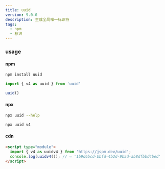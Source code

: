 ```yaml
---
title: uuid
version: 9.0.0
description: 生成全局唯一标识符
tags: 
  - npm
  - 标识
---
```



### usage

#### npm

```bash
npm install uuid
```

```js
import { v4 as uuid } from 'uuid'

uuid()
```

#### npx

```bash
npx uuid --help

npx uuid v4
```

#### cdn

```html
<script type="module">
  import { v4 as uuidv4 } from 'https://jspm.dev/uuid';
  console.log(uuidv4()); // ⇨ '1b9d6bcd-bbfd-4b2d-9b5d-ab8dfbbd4bed'
</script>
```
